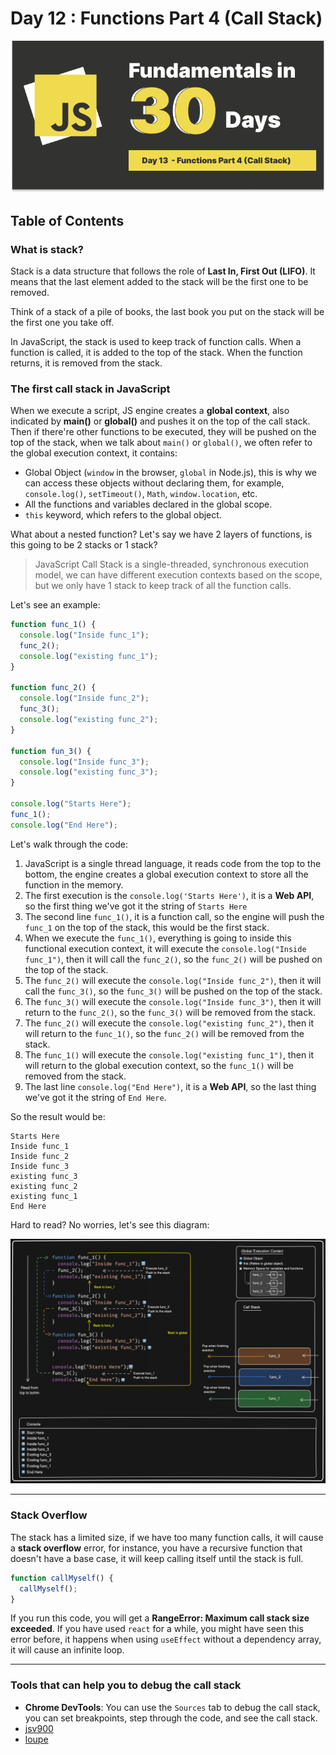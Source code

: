 # Day 12 : Functions Part 4 (Call Stack)

![day-13](./Day-13.png)

## Table of Contents

### What is stack?

Stack is a data structure that follows the role of **Last In, First Out (LIFO)**. It means that the last element added to the stack will be the first one to be removed.

Think of a stack of a pile of books, the last book you put on the stack will be the first one you take off.

In JavaScript, the stack is used to keep track of function calls. When a function is called, it is added to the top of the stack. When the function returns, it is removed from the stack.

### The first call stack in JavaScript

When we execute a script, JS engine creates a **global context**, also indicated by **main()** or **global()** and pushes it on the top of the call stack. Then if there're other functions to be executed, they will be pushed on the top of the stack, when we talk about `main()` or `global()`, we often refer to the global execution context, it contains:

- Global Object (`window` in the browser, `global` in Node.js), this is why we can access these objects without declaring them, for example, `console.log()`, `setTimeout()`, `Math`, `window.location`, etc.
- All the functions and variables declared in the global scope.
- `this` keyword, which refers to the global object.

What about a nested function? Let's say we have 2 layers of functions, is this going to be 2 stacks or 1 stack?

> JavaScript Call Stack is a single-threaded, synchronous execution model, we can have different execution contexts based on the scope, but we only have 1 stack to keep track of all the function calls.

Let's see an example:

```javascript
function func_1() {
  console.log("Inside func_1");
  func_2();
  console.log("existing func_1");
}

function func_2() {
  console.log("Inside func_2");
  func_3();
  console.log("existing func_2");
}

function fun_3() {
  console.log("Inside func_3");
  console.log("existing func_3");
}

console.log("Starts Here");
func_1();
console.log("End Here");
```

Let's walk through the code:

1. JavaScript is a single thread language, it reads code from the top to the bottom, the engine creates a global execution context to store all the function in the memory.
2. The first execution is the `console.log('Starts Here')`, it is a **Web API**, so the first thing we've got it the string of `Starts Here`
3. The second line `func_1()`, it is a function call, so the engine will push the `func_1` on the top of the stack, this would be the first stack.
4. When we execute the `func_1()`, everything is going to inside this functional execution context, it will execute the `console.log("Inside func_1")`, then it will call the `func_2()`, so the `func_2()` will be pushed on the top of the stack.
5. The `func_2()` will execute the `console.log("Inside func_2")`, then it will call the `func_3()`, so the `func_3()` will be pushed on the top of the stack.
6. The `func_3()` will execute the `console.log("Inside func_3")`, then it will return to the `func_2()`, so the `func_3()` will be removed from the stack.
7. The `func_2()` will execute the `console.log("existing func_2")`, then it will return to the `func_1()`, so the `func_2()` will be removed from the stack.
8. The `func_1()` will execute the `console.log("existing func_1")`, then it will return to the global execution context, so the `func_1()` will be removed from the stack.
9. The last line `console.log("End Here")`, it is a **Web API**, so the last thing we've got it the string of `End Here`.

So the result would be:

```
Starts Here
Inside func_1
Inside func_2
Inside func_3
existing func_3
existing func_2
existing func_1
End Here
```

Hard to read? No worries, let's see this diagram:

![diagram](./diagram.png)

---

### Stack Overflow

The stack has a limited size, if we have too many function calls, it will cause a **stack overflow** error, for instance, you have a recursive function that doesn't have a base case, it will keep calling itself until the stack is full.

```javascript
function callMyself() {
  callMyself();
}
```

If you run this code, you will get a **RangeError: Maximum call stack size exceeded**. If you have used `react` for a while, you might have seen this error before, it happens when using `useEffect` without a dependency array, it will cause an infinite loop.

---

### Tools that can help you to debug the call stack

- **Chrome DevTools**: You can use the `Sources` tab to debug the call stack, you can set breakpoints, step through the code, and see the call stack.
- [jsv900](https://www.jsv9000.app/)
- [loupe](http://latentflip.com/loupe/?code=JC5vbignYnV0dG9uJywgJ2NsaWNrJywgZnVuY3Rpb24gb25DbGljaygpIHsKICAgIHNldFRpbWVvdXQoZnVuY3Rpb24gdGltZXIoKSB7CiAgICAgICAgY29uc29sZS5sb2coJ1lvdSBjbGlja2VkIHRoZSBidXR0b24hJyk7ICAgIAogICAgfSwgMjAwMCk7Cn0pOwoKY29uc29sZS5sb2coIkhpISIpOwoKc2V0VGltZW91dChmdW5jdGlvbiB0aW1lb3V0KCkgewogICAgY29uc29sZS5sb2coIkNsaWNrIHRoZSBidXR0b24hIik7Cn0sIDUwMDApOwoKY29uc29sZS5sb2coIldlbGNvbWUgdG8gbG91cGUuIik7!!!PGJ1dHRvbj5DbGljayBtZSE8L2J1dHRvbj4%3D)
